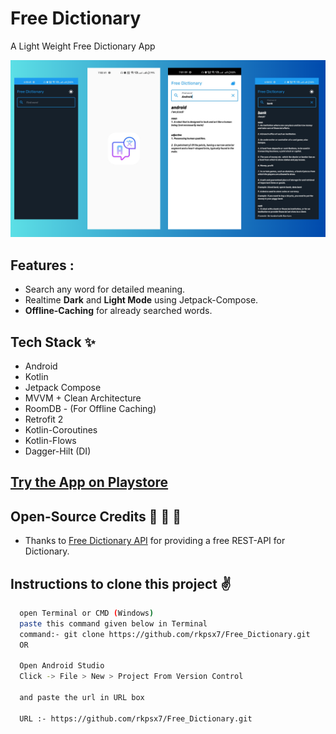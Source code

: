 # Free Dictionary
A Light Weight Free Dictionary App
 
 ![GitHub Cards Preview](https://github.com/rkpsx7/Free_Dictionary/blob/master/SampleResourcesGithub/showcase.png)

## Features :
- Search any word for detailed meaning.
- Realtime __Dark__ and **Light Mode** using Jetpack-Compose.
- **Offline-Caching** for already searched words.

## Tech Stack ✨
- Android
- Kotlin
- Jetpack Compose
- MVVM + Clean Architecture
- RoomDB - (For Offline Caching)
- Retrofit 2
- Kotlin-Coroutines
- Kotlin-Flows
- Dagger-Hilt (DI)

<!-- ## [Click here to try the APP](https://raw.githubusercontent.com/rkpsx7/Free_Dictionary/master/SampleResourcesGithub/Free_Dictionary.apk)🌅 -->
## [Try the App on Playstore](https://play.google.com/store/apps/details?id=com.dev_akash.freedictonary)

## Open-Source Credits  🙌 🙌 🙌
- Thanks to [Free Dictionary API](https://dictionaryapi.dev/) for providing a free REST-API for Dictionary.


## Instructions to clone this project ✌
```bash
  open Terminal or CMD (Windows)
  paste this command given below in Terminal
  command:- git clone https://github.com/rkpsx7/Free_Dictionary.git
  OR

  Open Android Studio
  Click -> File > New > Project From Version Control
 
  and paste the url in URL box

  URL :- https://github.com/rkpsx7/Free_Dictionary.git
```





